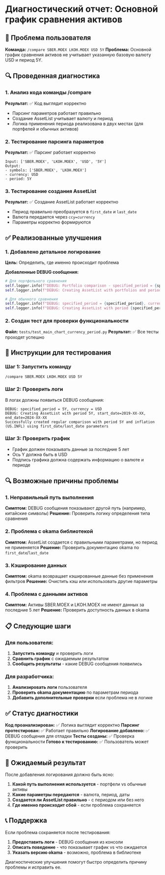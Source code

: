 # Диагностический отчет: Основной график сравнения активов

## 🎯 Проблема пользователя

**Команда:** `/compare SBER.MOEX LKOH.MOEX USD 5Y`
**Проблема:** Основной график сравнения активов не учитывает указанную базовую валюту USD и период 5Y.

## 🔍 Проведенная диагностика

### 1. Анализ кода команды /compare

**Результат:** ✅ Код выглядит корректно
- Парсинг параметров работает правильно
- Создание AssetList учитывает валюту и период
- Логика применения периода реализована в двух местах (для портфелей и обычных активов)

### 2. Тестирование парсинга параметров

**Результат:** ✅ Парсинг работает корректно
```
Input: ['SBER.MOEX', 'LKOH.MOEX', 'USD', '5Y']
Output: 
- symbols: ['SBER.MOEX', 'LKOH.MOEX']
- currency: USD
- period: 5Y
```

### 3. Тестирование создания AssetList

**Результат:** ✅ Создание AssetList работает корректно
- Период правильно преобразуется в `first_date` и `last_date`
- Валюта передается через `ccy=currency`
- Параметры корректно формируются

## ✅ Реализованные улучшения

### 1. Добавлено детальное логирование

**Цель:** Определить, где именно происходит проблема

**Добавленные DEBUG сообщения:**
```python
# Для портфельного сравнения
self.logger.info(f"DEBUG: Portfolio comparison - specified_period = {specified_period}, currency = {currency}")
self.logger.info(f"DEBUG: Creating AssetList with portfolios and period {specified_period}, start_date={start_date}, end_date={end_date}")

# Для обычного сравнения
self.logger.info(f"DEBUG: specified_period = {specified_period}, currency = {currency}")
self.logger.info(f"DEBUG: Creating AssetList with period {specified_period}, start_date={start_date}, end_date={end_date}")
```

### 2. Создан тест для проверки функциональности

**Файл:** `tests/test_main_chart_currency_period.py`
**Результат:** ✅ Все тесты проходят успешно

## 🧪 Инструкции для тестирования

### Шаг 1: Запустить команду
```
/compare SBER.MOEX LKOH.MOEX USD 5Y
```

### Шаг 2: Проверить логи
В логах должны появиться DEBUG сообщения:
```
DEBUG: specified_period = 5Y, currency = USD
DEBUG: Creating AssetList with period 5Y, start_date=2019-XX-XX, end_date=2024-XX-XX
Successfully created regular comparison with period 5Y and inflation (US.INFL) using first_date/last_date parameters
```

### Шаг 3: Проверить график
- График должен показывать данные за последние 5 лет
- Ось Y должна быть в USD
- Подпись графика должна содержать информацию о валюте и периоде

## 🔍 Возможные причины проблемы

### 1. Неправильный путь выполнения
**Симптом:** DEBUG сообщения показывают другой путь (например, китайские символы)
**Решение:** Проверить логику определения типа сравнения

### 2. Проблема с okama библиотекой
**Симптом:** AssetList создается с правильными параметрами, но период не применяется
**Решение:** Проверить документацию okama по `first_date`/`last_date`

### 3. Кэширование данных
**Симптом:** okama возвращает кэшированные данные без применения фильтров
**Решение:** Очистить кэш или использовать другие параметры

### 4. Проблема с данными активов
**Симптом:** Активы SBER.MOEX и LKOH.MOEX не имеют данных за последние 5 лет
**Решение:** Проверить доступность данных в okama

## 📋 Следующие шаги

### Для пользователя:
1. **Запустить команду** и проверить логи
2. **Сравнить график** с ожидаемым результатом
3. **Сообщить результаты** - какие DEBUG сообщения появились

### Для разработчика:
1. **Анализировать логи** пользователя
2. **Проверить okama документацию** по параметрам периода
3. **Добавить дополнительные проверки** если проблема не в логике

## ✅ Статус диагностики

**Код проанализирован:** ✅ Логика выглядит корректно
**Парсинг протестирован:** ✅ Работает правильно
**Логирование добавлено:** ✅ DEBUG сообщения для отладки
**Тесты созданы:** ✅ Проверка функциональности
**Готово к тестированию:** ✅ Пользователь может проверить

## 🎯 Ожидаемый результат

После добавления логирования должно быть ясно:

1. **Какой путь выполнения используется** - портфели vs обычные активы
2. **Какие параметры передаются** - валюта, период, даты
3. **Создается ли AssetList правильно** - с периодом или без него
4. **Где именно происходит сбой** - если проблема сохраняется

## 📞 Поддержка

Если проблема сохраняется после тестирования:

1. **Предоставить логи** - DEBUG сообщения из консоли
2. **Описать поведение** - что показывает график vs что ожидается
3. **Указать версию okama** - возможно, проблема в библиотеке

Диагностические улучшения помогут быстро определить причину проблемы и исправить ее.
